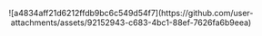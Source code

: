 <p align="center">
![a4834aff21d6212ffdb9bc6c549d54f7](https://github.com/user-attachments/assets/92152943-c683-4bc1-88ef-7626fa6b9eea)
